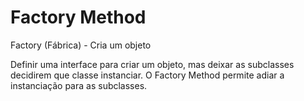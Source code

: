 # Factory Method

Factory (Fábrica) - Cria um objeto

Definir uma interface para criar um objeto, mas deixar as subclasses decidirem que classe instanciar. O Factory Method permite adiar a instanciação para as subclasses.

